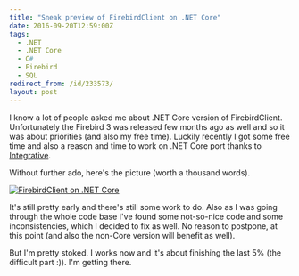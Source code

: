 ```yaml
---
title: "Sneak preview of FirebirdClient on .NET Core"
date: 2016-09-20T12:59:00Z
tags:
  - .NET
  - .NET Core
  - C#
  - Firebird
  - SQL
redirect_from: /id/233573/
layout: post
---
```

I know a lot of people asked me about .NET Core version of FirebirdClient. Unfortunately the Firebird 3 was released few months ago as well and so it was about priorities (and also my free time). Luckily recently I got some free time and also a reason and time to work on .NET Core port thanks to [Integrative][1].

<!-- excerpt -->

Without further ado, here's the picture (worth a thousand words).

[![FirebirdClient on .NET Core](/i/233573/net-core_thumb.png)](/i/233573/net-core.png)

It's still pretty early and there's still some work to do. Also as I was going through the whole code base I've found some not-so-nice code and some inconsistencies, which I decided to fix as well. No reason to postpone, at this point (and also the non-Core version will benefit as well).

But I'm pretty stoked. I works now and it's about finishing the last 5% (the difficult part :)). I'm getting there. 

[1]: http://www.integrative.co.za/